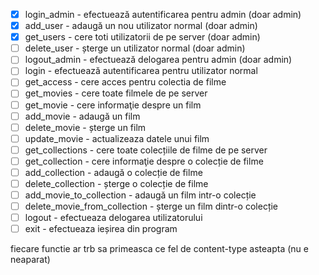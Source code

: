 - [x] login_admin - efectuează autentificarea pentru admin (doar admin)
- [x] add_user - adaugă un nou utilizator normal (doar admin)
- [x] get_users - cere toti utilizatorii de pe server (doar admin)
- [ ] delete_user - șterge un utilizator normal (doar admin)
- [ ] logout_admin - efectuează delogarea pentru admin (doar admin)
- [ ] login - efectuează autentificarea pentru utilizator normal
- [ ] get_access - cere acces pentru colectia de filme
- [ ] get_movies - cere toate filmele de pe server
- [ ] get_movie - cere informaţie despre un film
- [ ] add_movie - adaugă un film
- [ ] delete_movie - șterge un film
- [ ] update_movie - actualizeaza datele unui film
- [ ] get_collections - cere toate colecțiile de filme de pe server
- [ ] get_collection - cere informaţie despre o colecție de filme
- [ ] add_collection - adaugă o colecție de filme
- [ ] delete_collection - șterge o colecție de filme
- [ ] add_movie_to_collection - adaugă un film intr-o colecție
- [ ] delete_movie_from_collection - șterge un film dintr-o colecție
- [ ] logout - efectueaza delogarea utilizatorului
- [ ] exit - efectueaza ieșirea din program

fiecare functie ar trb sa primeasca ce fel de content-type asteapta (nu e neaparat)